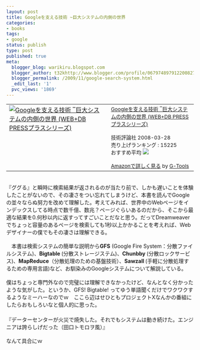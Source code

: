 ```yaml
---
layout: post
title: Googleを支える技術 ~巨大システムの内側の世界
categories:
- books
tags:
- google
status: publish
type: post
published: true
meta:
  blogger_blog: warikiru.blogspot.com
  blogger_author: t32khttp://www.blogger.com/profile/06797489791220082722noreply@blogger.com
  blogger_permalink: /2009/11/google-search-system.html
  _edit_last: '1'
  pvc_views: '1869'
---
```

<table border="0" cellpadding="5"><tbody><tr><td valign="top"><a href="http://www.amazon.co.jp/exec/obidos/ASIN/4774134325/warikiru-22/ref=nosim/" target="_blank"><img src="http://ecx.images-amazon.com/images/I/51m8phYZbyL._SL160_.jpg" alt="Googleを支える技術 ‾巨大システムの内側の世界 (WEB+DB PRESSプラスシリーズ)" border="0" /></a></td><td valign="top"><span style="font-size:85%;"><a href="http://www.amazon.co.jp/Google%E3%82%92%E6%94%AF%E3%81%88%E3%82%8B%E6%8A%80%E8%A1%93-%E2%80%BE%E5%B7%A8%E5%A4%A7%E3%82%B7%E3%82%B9%E3%83%86%E3%83%A0%E3%81%AE%E5%86%85%E5%81%B4%E3%81%AE%E4%B8%96%E7%95%8C-WEB-DB-PRESS%E3%83%97%E3%83%A9%E3%82%B9%E3%82%B7%E3%83%AA%E3%83%BC%E3%82%BA/dp/4774134325%3FSubscriptionId%3D15SMZCTB9V8NGR2TW082%26tag%3Dwarikiru-22%26linkCode%3Dxm2%26camp%3D2025%26creative%3D165953%26creativeASIN%3D4774134325" target="_blank">Googleを支える技術 ‾巨大システムの内側の世界 (WEB+DB PRESSプラスシリーズ)</a><img src="http://www.blogger.com/%27http://www.assoc-amazon.jp/e/ir?t=" l="ur2&amp;o=" 9="" alt="''" border="0" height="1" width="1" /><br /><br />技術評論社  2008-03-28<br />売り上げランキング : 15225<br />おすすめ平均  <img src="http://g-images.amazon.com/images/G/01/detail/stars-4-5.gif" /><br /><br /><a href="http://www.amazon.co.jp/Google%E3%82%92%E6%94%AF%E3%81%88%E3%82%8B%E6%8A%80%E8%A1%93-%E2%80%BE%E5%B7%A8%E5%A4%A7%E3%82%B7%E3%82%B9%E3%83%86%E3%83%A0%E3%81%AE%E5%86%85%E5%81%B4%E3%81%AE%E4%B8%96%E7%95%8C-WEB-DB-PRESS%E3%83%97%E3%83%A9%E3%82%B9%E3%82%B7%E3%83%AA%E3%83%BC%E3%82%BA/dp/4774134325%3FSubscriptionId%3D15SMZCTB9V8NGR2TW082%26tag%3Dwarikiru-22%26linkCode%3Dxm2%26camp%3D2025%26creative%3D165953%26creativeASIN%3D4774134325" target="_blank">Amazonで詳しく見る</a></span><span style="font-size:85%;"> </span><span style="font-size:85%;">by <a href="http://www.goodpic.com/mt/aws/index.html">G-Tools</a></span></td></tr></tbody></table><br />『ググる』と瞬時に検索結果が返されるのが当たり前で、しかも遅いことを体験したことがないので、その凄さをつい忘れてしまうけど、本書を読んでGoogleの並々ならぬ努力を改めて理解した。考えてみれば、世界中のWebページをインデックスしてる時点で数千億、数兆？ページぐらいあるのだから、そこから最適な結果を0.何秒以内に返すってすごいことだなと思う。だってDreamweaverでちょっと容量のあるページを検索しても1秒以上かかることを考えれば、Webデザイナーの僕でもその凄さは理解できる。<br /><br />　本書は検索システムの簡単な説明から<span style="font-weight: bold;">GFS</span> (Google Fire System：分散ファイルシステム)、<span style="font-weight: bold;">Bigtable </span>(分散ストレージステム)、<span style="font-weight: bold;">Chunbby </span>(分散ロックサービス)、<span style="font-weight: bold;">MapReduce</span>（分散処理のための基盤技術）、<span style="font-weight: bold;">Sawzall </span>(手軽に分散処理するための専用言語)など、お馴染みのGoogleシステムについて解説している。<br /><br />僕はちょっと専門外なので完璧には理解できなかったけど、なんとなく分かったような気がした。というか、GFS! Bigtable! ってゆう単語聞くだけでワクワクするようなミーハーなのでｗ　ここら辺はせひともプロジェクトXなんかの番組にしたらおもしろいなと個人的に思った。<br />　<br />『データーセンターが火災で焼失した。それでもシステムは動き続けた。エンジニアは誇らしげだった（田口トモロヲ風）』<br /><br />なんて具合にｗ
